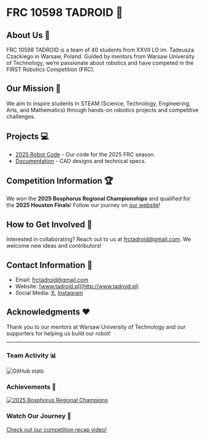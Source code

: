 # FRC 10598 TADROID 🤖

## About Us 🤖
FRC 10598 TADROID is a team of 40 students from XXVII LO im. Tadeusza Czackiego in Warsaw, Poland. Guided by mentors from Warsaw University of Technology, we’re passionate about robotics and have competed in the FIRST Robotics Competition (FRC).

## Our Mission 🚀
We aim to inspire students in STEAM (Science, Technology, Engineering, Arts, and Mathematics) through hands-on robotics projects and competitive challenges.

## Projects 💻
- [2025 Robot Code](https://github.com/TADROID-FRC/2025-Robot-Code) - Our code for the 2025 FRC season.
- [Documentation](https://github.com/TADROID-FRC/Documentation) - CAD designs and technical specs.

## Competition Information 🏆
We won the **2025 Bosphorus Regional Championships** and qualified for the **2025 Houston Finals**! Follow our journey on [our website](http://www.tadroid.pl)!

## How to Get Involved 🤝
Interested in collaborating? Reach out to us at [frctadroid@gmail.com](mailto:frctadroid@gmail.com). We welcome new ideas and contributors!

## Contact Information 📧
- Email: [frctadroid@gmail.com](mailto:frctadroid@gmail.com)
- Website: [www.tadroid.pl](http://www.tadroid.pl)
- Social Media: [X](https://x.com/TADROID_FRC), [Instagram](https://instagram.com/tadroid_frc)

## Acknowledgments ❤️
Thank you to our mentors at Warsaw University of Technology and our supporters for helping us build our robot!

---

### Team Activity 📊
![GitHub stats](https://github-readme-stats.vercel.app/api?username=TADROID-FRC&show_icons=true&theme=radical)

### Achievements 🏅
[![2025 Bosphorus Regional Champions](https://img.shields.io/badge/2025%20Bosphorus%20Regional-Champions-blue)](http://www.tadroid.pl)

### Watch Our Journey 🎥
[Check out our competition recap video!](https://www.youtube.com/watch?v=example)
